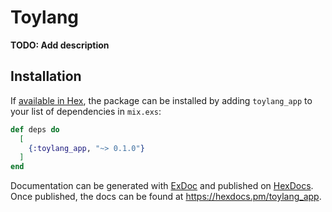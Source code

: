 # Toylang

**TODO: Add description**

## Installation

If [available in Hex](https://hex.pm/docs/publish), the package can be installed
by adding `toylang_app` to your list of dependencies in `mix.exs`:

```elixir
def deps do
  [
    {:toylang_app, "~> 0.1.0"}
  ]
end
```

Documentation can be generated with [ExDoc](https://github.com/elixir-lang/ex_doc)
and published on [HexDocs](https://hexdocs.pm). Once published, the docs can
be found at <https://hexdocs.pm/toylang_app>.

